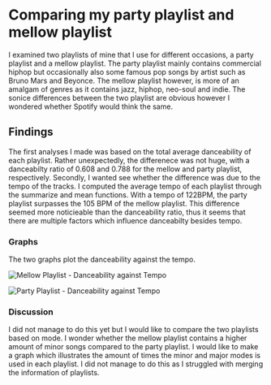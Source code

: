 
# Comparing my party playlist and mellow playlist
I examined two playlists of mine that I use for different occasions, a party playlist and a mellow playlist. The party playlist mainly contains commercial hiphop but occasionally also some famous pop songs by artist such as Bruno Mars and Beyonce. The mellow playlist however, is more of an amalgam of genres as it contains jazz, hiphop, neo-soul and indie.
The sonice differences between the two playlist are obvious however I wondered whether Spotify would think the same. 

## Findings
The first analyses I made was based on the total average danceability of each playlist. Rather unexpectedly, the differenece was not huge, with a danceabilty ratio of 0.608 and 0.788 for the mellow and party playlist, respectively.
Secondly, I wanted see whether the difference was due to the tempo of the tracks. I computed the average tempo of each playlist through the summarize and mean functions. With a tempo of 122BPM, the party playlist surpasses the 105 BPM of the mellow playlist. This difference seemed more noticieable than the danceability ratio, thus it seems that there are multiple factors which influence danceabilty besides tempo. 

### Graphs

The two graphs plot the danceability against the tempo. 

![Mellow Playlist - Danceability against Tempo](https://user-images.githubusercontent.com/60702888/74107490-168dc980-4b71-11ea-9184-05266f744ddd.png)

![Party Playlist - Danceability against Tempo](https://user-images.githubusercontent.com/60702888/74107491-17266000-4b71-11ea-849c-9e85cccbe6ea.png)


### Discussion
I did not manage to do this yet but I would like to compare the two playlists based on mode. I wonder whether the mellow playlist contains a higher amount of minor songs compared to the party playlist. I would like to make a graph which illustrates the amount of times the minor and major modes is used in each playlist. I did not manage to do this as I struggled with merging the information of playlists. 

